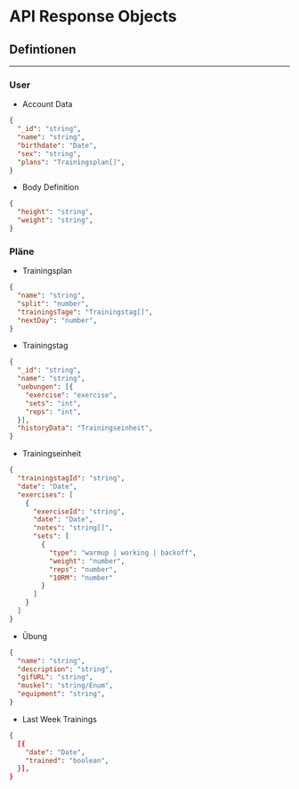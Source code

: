 # API Response Objects

## Defintionen

---

### User

- Account Data
```json
{
  "_id": "string",
  "name": "string",
  "birthdate": "Date",
  "sex": "string",
  "plans": "Trainingsplan[]",
}
```

- Body Definition
```json
{
  "height": "string",
  "weight": "string",
}
```

### Pläne

- Trainingsplan
```json
{
  "name": "string",
  "split": "number",
  "trainingsTage": "Trainingstag[]",
  "nextDay": "number",
}
```

- Trainingstag
```json
{
  "_id": "string",
  "name": "string",
  "uebungen": [{
    "exercise": "exercise",
    "sets": "int",
    "reps": "int",
  }],
  "historyData": "Trainingseinheit",
}
```

- Trainingseinheit
```json
{
  "trainingstagId": "string",
  "date": "Date",
  "exercises": [
    {
      "exerciseId": "string",
      "date": "Date",
      "notes": "string[]",
      "sets": [
        {
          "type": "warmup | working | backoff",
          "weight": "number",
          "reps": "number",
          "10RM": "number"
        }
      ]
    }
  ]
}

```

- Übung
```json
{
  "name": "string",
  "description": "string",
  "gifURL": "string",
  "muskel": "string/Enum",
  "equipment": "string",
}
```

- Last Week Trainings
```json
{
  [{
    "date": "Date",
    "trained": "boolean",
  }],
}
```

